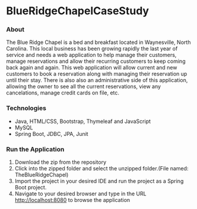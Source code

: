 # BlueRidgeChapelCaseStudy

<h3>About</h3>
<p>The Blue Ridge Chapel is a bed and breakfast located in Waynesville, North Carolina. 
This local business has been growing rapidly the last year of service and needs a web application
to help manage their customers, manage reservations and allow their recurring customers to keep
coming back again and again. This web application will allow current and new customers to book 
a reservation along with managing their reservation up until their stay. There is also also an
administrative side of this application, allowing the owner to see all the current reservations,
view any cancelations, manage credit cards on file, etc.</p>

<h3>Technologies</h3>
<ul>
  <li>Java, HTML/CSS, Bootstrap, Thymeleaf and JavaScript</li>
  <li>MySQL</li>
  <li>Spring Boot, JDBC, JPA, Junit</li>
</ul>

<h3>Run the Application</h3>
<ol>
<li>Download the zip from the repository</li>
<li>Click into the zipped folder and select the unzipped folder.(File named: TheBlueRidgeChapel)</li>
<li>Import the project in your desired IDE and run the project as a Spring Boot project.</li>
<li>Navigate to your desired browser and type in the URL <a href="http://localhost:8080">http://localhost:8080</a> to browse the application
</ol>
